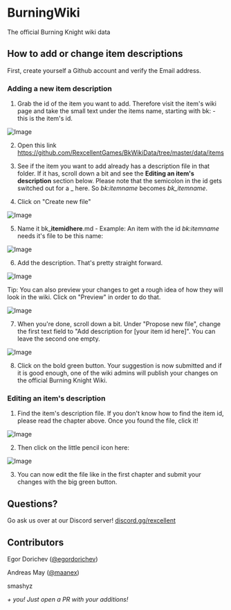# BurningWiki

The official Burning Knight wiki data


## How to add or change item descriptions

First, create yourself a Github account and verify the Email address.


### Adding a new item description

1. Grab the id of the item you want to add. Therefore visit the item's wiki page and take the small text under the items name, starting with bk: - this is the item's id.

![Image](https://media.discordapp.net/attachments/543150321686413313/720419450700169236/unknown.png)

2. Open this link https://github.com/RexcellentGames/BkWikiData/tree/master/data/items

3. See if the item you want to add already has a description file in that folder. If it has, scroll down a bit and see the **Editing an item's description** section below. Please note that the semicolon in the id gets switched out for a _ here. So *bk:itemname* becomes *bk_itemname*.

4. Click on "Create new file"

![Image](https://media.discordapp.net/attachments/543150321686413313/720417586646351971/unknown.png)

5. Name it bk_**itemidhere**.md - Example: An item with the id *bk:itemname* needs it's file to be this name:

![Image](https://media.discordapp.net/attachments/543150321686413313/720417716393082941/unknown.png)

6. Add the description. That's pretty straight forward.

![Image](https://media.discordapp.net/attachments/543150321686413313/720417862472302732/unknown.png)

Tip: You can also preview your changes to get a rough idea of how they will look in the wiki. Click on "Preview" in order to do that.

![Image](https://media.discordapp.net/attachments/543150321686413313/720417897024847962/unknown.png)

7. When you're done, scroll down a bit. Under "Propose new file", change the first text field to "Add description for [your item id here]". You can leave the second one empty.

![Image](https://media.discordapp.net/attachments/543150321686413313/720418476530991195/unknown.png)

8. Click on the bold green button. Your suggestion is now submitted and if it is good enough, one of the wiki admins will publish your changes on the official Burning Knight Wiki.


### Editing an item's description

1. Find the item's description file. If you don't know how to find the item id, please read the chapter above. Once you found the file, click it!

![Image](https://media.discordapp.net/attachments/543150321686413313/720418562061369495/unknown.png)

2. Then click on the little pencil icon here:

![Image](https://media.discordapp.net/attachments/543150321686413313/720418608823402547/unknown.png)

3. You can now edit the file like in the first chapter and submit your changes with the big green button.


## Questions?

Go ask us over at our Discord server! [discord.gg/rexcellent](https://discord.gg/rexcellent)


## Contributors

Egor Dorichev ([@egordorichev](https://github.com/egordorichev/))

Andreas May ([@maanex](https://github.com/maanex/))

smashyz

*+ you! Just open a PR with your additions!*
